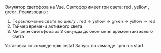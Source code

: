 Эмулятор светофора на Vue. Светофор имеет три света: red , yellow , green. 
Реализовано :
1) Переключение света по циклу : red -> yellow -> green -> yellow -> red.
2) Таймер времени активного света
3) Мигание светофора за 3 секунды до окончания времени активного света


Установка по команде npm install
Запуск по команде npm run start
